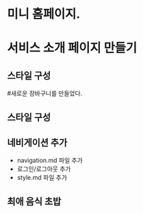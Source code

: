 # 미니 홈페이지.

# 서비스 소개 페이지 만들기

## 스타일 구성

#새로운 장바구니를 만들었다.

## 스타일 구성

## 네비게이션 추가

- navigation.md 파일 추가
- 로그인/로그아웃 추가
- style.md 파일 추가

## 최애 음식 초밥
